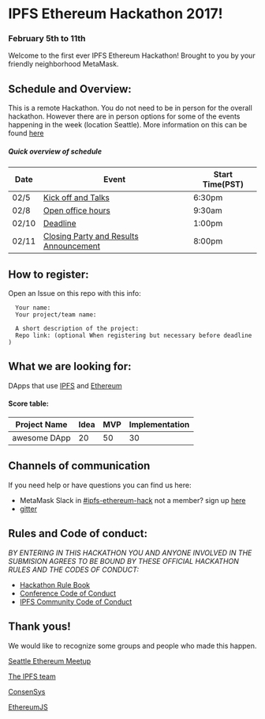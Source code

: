 <!-- used links because in-line links are hard too look at -->
[ipfs]: https://ipfs.io/
[ethereum]: https://www.ethereum.org/
[ipfsTeam]: https://github.com/orgs/ipfs/people
[consensys]: consensys.net
[SeattleMeetup]: https://www.meetup.com/Seattle-Ethereum-Meetup/
[ethJspps]: https://github.com/orgs/ethereumjs/people
<!-- codes -->
[IPFSCOC]: https://github.com/ipfs/community/blob/master/code-of-conduct.md
[CCOC]: http://confcodeofconduct.com/
<!-- schedule stuffs -->
<!-- overall hackathon -->
[hackathon]: https://www.meetup.com/Seattle-IPFS-Meetup/events/236101964/
<!-- kick off event: -->
[sunday]: https://www.meetup.com/Seattle-Ethereum-Meetup/events/237147519/
<!-- office hours: -->
[OH]: placeholder.nothing
<!-- Deadline info -->
[D]: placeholder.nothing
<!-- Closing Party info -->
[CPA]: placeholder.nothing
<!-- ________________________________________________________________ -->

# IPFS Ethereum Hackathon 2017!
### February 5th to 11th


Welcome to the first ever IPFS Ethereum Hackathon! Brought to you by your friendly
neighborhood MetaMask.

## Schedule and Overview:
This is a remote Hackathon. You do not need to be in person for the overall hackathon.
However there are in person options for some of the events happening in the week (location Seattle).
More information on this can be found [here][hackathon]
##### Quick overview of schedule
| Date  | Event                                         | Start Time(PST) |
| ----- | --------------------------------------------- | --------------- |
| 02/5  | [Kick off and Talks][sunday]                  | 6:30pm          |
| 02/8  | [Open office hours][OH]                       | 9:30am          |
| 02/10 | [Deadline][D]                                 | 1:00pm          |
| 02/11 | [Closing Party and Results Announcement][CPA] | 8:00pm          |


## How to register:
Open an Issue on this repo with this info:
```
  Your name:
  Your project/team name:

  A short description of the project:
  Repo link: (optional When registering but necessary before deadline )
```

## What we are looking for:
DApps that use [IPFS][ipfs] and [Ethereum][ethereum]

#### Score table:

| Project Name | Idea | MVP | Implementation |
| ------------ | ---- | --- | -------------- |
| awesome DApp |   20 |  50 |             30 |

## Channels of communication
If you need help or have questions you can find us here:
- MetaMask Slack in [#ipfs-ethereum-hack](https://metamask.slack.com/messages/ipfs-ethereum-hack/) not a member? sign up [here](https://metamask-slack-autoinvite.herokuapp.com/)
- [gitter](https://gitter.im/MetaMask/Lobby)

## Rules and Code of conduct:
*BY ENTERING IN THIS HACKATHON YOU AND ANYONE INVOLVED IN THE SUBMISION AGREES TO BE BOUND BY THESE OFFICIAL HACKATHON RULES AND THE CODES OF CONDUCT:*
- [Hackathon Rule Book](/Hackathon-rules.md)
- [Conference Code of Conduct][CCOC]
- [IPFS Community Code of Conduct][IPFSCOC]


## Thank yous!
We would like to recognize some groups and people who made this happen.

[Seattle Ethereum Meetup][SeattleMeetup]

[The IPFS team][ipfsTeam]

[ConsenSys][consensys]

[EthereumJS][ethJspps]
